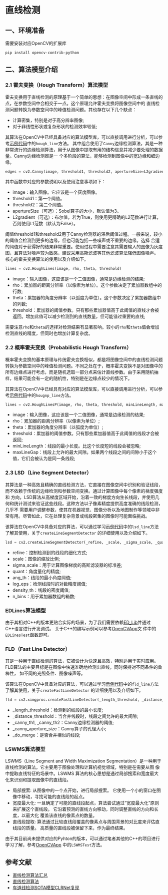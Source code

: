 # 直线检测

## 一、环境准备

需要安装对应OpenCV的扩展库  

```bash
pip install opencv-contrib-python
```

## 二、算法模型介绍

### 2.1 霍夫变换（Hough Transform）算法模型

霍夫变换用于直线检测的原理基于一个简单的思想：在图像空间中形成一条直线的点，在参数空间中会相交于一点。这个原理允许霍夫变换将图像空间中的
直线检测问题转换为参数空间中的峰值检测问题。其也存在以下几个缺点：  

* 计算密集，特别是对于高分辨率图像;
* 对于非线性形状或复杂形状的检测效率较低;

其算法在OpenCV中已经具备对应的算法模型库，可以直接调用进行分析，可以参考[示例代码](../../cnn/lane/example.py)中的`hough_line`方法。
其中组合使用了`Canny`边缘检测算法，其是一种非常流行的边缘检测算法，用于从图像中提取有用的结构信息并减少要处理的数据量。Canny边缘检测器是一
个多阶段的算法，能够检测到图像中的宽边缘和细边缘。

```python
edges = cv2.Canny(image, threshold1, threshold2, apertureSize=L2gradient)
```
其中函数中对应的参数说明以及使用注意事项如下：  
* image：输入图像。它应该是一个灰度图像。
* threshold1：第一个阈值。
* threshold2：第二个阈值。
* apertureSize（可选）：Sobel算子的大小，默认值为3。
* L2gradient（可选）：布尔值，若为True，则使用更精确的L2范数进行计算，否则使用L1范数（默认为False）。   

阈值threshold1和threshold2用于Canny检测器的滞后阈值过程。一般来说，较小的阈值会检测到更多的边缘，但也可能包括一些噪声或不重要的边缘。选择
合适的阈值对于获得好的结果非常重要。使用过程中需要注意其需要输入的图像为灰度图，且算法对噪声较为敏感，建议采用高斯滤波等其他滤波算法降低图像噪声。
核心的霍夫变换算法的使用以及介绍如下。  

```python
lines = cv2.HoughLines(image, rho, theta, threshold)
```
* image：输入图像，这应该是一个二值图像，通常是边缘检测的结果;  
* rho：累加器的距离分辨率（以像素为单位）。这个参数决定了累加器数组中的行数;  
* theta：累加器的角度分辨率（以弧度为单位）。这个参数决定了累加器数组中的列数;  
* threshold：累加器的阈值参数。只有那些累加器值高于此阈值的直线才会被返回。增加此值可以减少检测到的直线数量，但可能错过重要的直线;  

需要注意`rho`和`theta`的选择对检测结果有显著影响。较小的`rho`和`theta`值会增加检测直线的精度，但同时也增加计算复杂度。  

### 2.2 概率霍夫变换（Probabilistic Hough Transform）

概率霍夫变换的基本原理与传统霍夫变换相似，都是将图像空间中的直线检测问题转换为参数空间中的峰值检测问题。不同之处在于，概率霍夫变换不是对图像中的
所有边缘点进行考虑，而是随机选取一部分点来估计直线参数。由于采用随机抽样，结果可能会有一定的随机性，特别是在边缘点较少的情况下。  

其算法在OpenCV中已经具有对应的算法模型库，可以直接调用进行分析，可以参考[示例代码](../../cnn/lane/example.py)中的`hougnp_line`方法。

```python
lines = cv2.HoughLinesP(image, rho, theta, threshold, minLineLength, maxLineGap)
```  
* image：输入图像，这应该是一个二值图像，通常是边缘检测的结果;
* rho：累加器的距离分辨率（以像素为单位）;
* theta：累加器的角度分辨率（以弧度为单位）;
* threshold：累加器的阈值参数。只有那些累加器值高于此阈值的线段才会被返回;
* minLineLength：线段的最小长度。比这个长度短的线段会被忽略;
* maxLineGap：线段上允许的最大间隙。如果两个线段之间的间隙小于这个值，它们会被认为是同一条线段;

### 2.3 LSD（Line Segment Detector）
其算法是一种高效且精确的直线检测方法，它直接在图像空间中识别和验证线段，而不依赖于传统的边缘检测和参数空间变换。通过计算图像中每个像素的梯度强度和
方向，LSD算法从高梯度区域开始，沿着一致的梯度方向生长线段，并使用几何和统计测试来验证这些线段。这种方法以子像素精度提供高度准确的线段检测，几乎不
需要用户调整参数，使其在机器视觉、图像分析以及地图制作等领域中非常有用。尽管如此，它在处理复杂背景或线段密集的图像时可能面临挑战。  

该算法在OpenCV中具备对应的算法，可以通过学习[示例代码](../../cnn/lane/example.py)中的`lsd_line`方法了解其使用，关于`createLineSegmentDetector`
的详细使用以及介绍如下。  

```python
lsd = cv2.createLineSegmentDetector(_refine, _scale, _sigma_scale, _quant, _ang_th, _log_eps, _density_th, _n_bins)
```
* refine：控制检测到的线段的细化方式;
* scale：图像的缩放比例;
* sigma_scale：用于计算图像梯度的高斯滤波器的标准差;
* quant：角度量化的精度;
* ang_th：线段的最小角度阈值;
* log_eps：检测线段时的对数精度阈值;
* density_th：线段的密度阈值;
* n_bins：用于累加器数组的箱数;

### EDLines算法模型

由于其相对C++的版本更贴合实际的场景，为了我们需要依赖[ED_Lib](https://github.com/CihanTopal/ED_Lib)并通过C++语言进行开发调试。 关于C++的编写示例可以参考[OpenCVApp](https://github.com/OrvilleX/OpenCVApp/blob/master/OpenCVApp.cpp)文
件中的`EDLinesTest`函数即可。  

### FLD（Fast Line Detector）
其是一种用于直线检测的算法，它被设计为快速且高效，特别适用于实时应用。FLD算法的主要目标是在图像中快速准确地检测出直线，同时保持对不同条件的鲁棒性，
如不同的光照条件、图像噪声等。  

该算法在OpenCV中具备对应的算法，可以通过学习[示例代码](../../cnn/lane/example.py)中的`fld_line`方法了解其使用，关于`createFastLineDetector`
的详细使用以及介绍如下。  

```python
fld = cv2.ximgproc.createFastLineDetector(_length_threshold, _distance_threshold, _canny_th1, _canny_th2, _canny_aperture_size, _do_merge)
```
* _length_threshold：检测到的线段的最小长度;
* _distance_threshold：当合并线段时，线段之间允许的最大间隙;
* _canny_th1, _canny_th2：Canny边缘检测器的阈值;
* _canny_aperture_size：Canny算子的孔径大小;
* _do_merge：是否合并相似的线段;

### LSWMS算法模型  

LSWMS（Line Segment and Width Maximization Segmentation）是一种用于直线检测的算法。它主要用于图像处理和计算机视觉领域，特别是在需要从图
像中提取直线特征的场景中。LSWMS 算法的核心思想是通过局部搜索和宽度最大化来识别和提取图像中的直线段。

* 局部搜索: 从图像中的一个点开始，进行局部搜索。 它使用一个小的窗口在图像中移动，寻找可能的直线段的起点。
* 宽度最大化: 一旦确定了可能的直线段起点，算法尝试通过“宽度最大化”原则来扩展这个直线段。 它沿着预测的直线方向移动，同时调整直线的方向和长度，以最大化
覆盖该直线的像素点的数量。
* 直线段提取: 算法通过比较直线段覆盖的像素点与周围背景的对比度来评估直线段的质量。 高质量的直线段被保留下来，作为最终结果。

由于其目前尚未提供对应的Pyhton的版本，可以通过笔者其他的C++的项目进行学习了解，参考[OpenCVApp](https://github.com/OrvilleX/OpenCVApp/blob/master/OpenCVApp.cpp)
中的`LSWMSTest`方法。  

## 参考文献

* [直线检测算法汇总](https://mp.weixin.qq.com/s/eOLTnrIPaMoiRneN_CbaIA)
* [直线检测算法](https://zhuanlan.zhihu.com/p/500594323?utm_id=0)
* [车道线检测SOTA模型CLRNet复现](https://aistudio.baidu.com/projectdetail/6724057?channelType=0&channel=0)